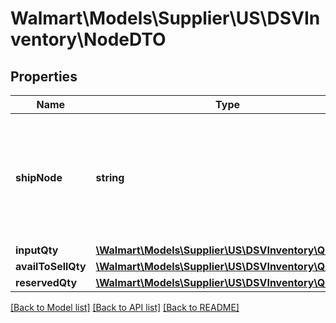 # Walmart\Models\Supplier\US\DSVInventory\NodeDTO

## Properties

Name | Type | Description | Notes
------------ | ------------- | ------------- | -------------
**shipNode** | **string** | Indicates the distribution facility distributor identifier for which the inventory is requested. | [optional]
**inputQty** | [**\Walmart\Models\Supplier\US\DSVInventory\Quantity**](Quantity.md) |  | [optional]
**availToSellQty** | [**\Walmart\Models\Supplier\US\DSVInventory\Quantity**](Quantity.md) |  | [optional]
**reservedQty** | [**\Walmart\Models\Supplier\US\DSVInventory\Quantity**](Quantity.md) |  | [optional]


[[Back to Model list]](./) [[Back to API list]](../../../../../README.md#supported-apis) [[Back to README]](../../../../../README.md)
